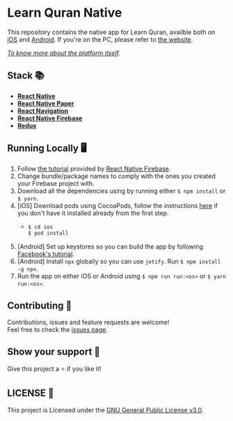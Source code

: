 # Learn Quran Native
This repository contains the native app for Learn Quran, availble both on [iOS](https://url.to.app.store) and [Android](https://url.to.google.play). If you're on the PC, please refer to [the website](https://learn-quran-remastered.firebaseapp.com). 

*[To know more about the platform itself](https://github.com/learn-quran/learn-quran).*

## Stack 📚
- **[React Native](https://facebook.github.io/react-native)**
- **[React Native Paper](https://reactnativepaper.com)**
- **[React Navigation](https://github.com/react-navigation/react-navigation)**
- **[React Native Firebase](https://rnfirebase.io)**
- **[Redux](http://redux.js.org)**

## Running Locally 🖥
1. Follow [the tutorial](https://rnfirebase.io/docs/v5.x.x/installation/initial-setup) provided by [React Native Firebase](https://rnfirebase.io).
2. Change bundle/package names to comply with the ones you created your Firebase project with.
3. Download all the dependencies using by running either `$ npm install` or `$ yarn`.
4. [iOS] Download pods using CocoaPods, follow the instructions [here](https://firebase.google.com/docs/ios/setup#add_the_sdk) if you don't have it installed already from the first step.
    - ```sh
      $ cd ios
      $ pod install
      ```
5. [Android] Set up keystores so you can build the app by following [Facebook's tutorial](https://facebook.github.io/react-native/docs/signed-apk-android).
6. [Android] Install `npx` globally so you can use `jetify`. Run `$ npm install -g npx`.
6. Run the app on either iOS or Android using `$ npm run run:<os>` or `$ yarn run:<os>`.

## Contributing 🤝
Contributions, issues and feature requests are welcome! <br>
Feel free to check the  [issues page](https://github.com/learn-quran/native/issues).

## Show your support 🥰
Give this project a  ⭐️ if you like it!

## LICENSE 📝
This project is Licensed under the [GNU General Public License v3.0](https://choosealicense.com/licenses/gpl-3.0/).
